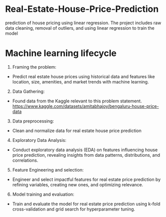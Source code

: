# Real-Estate-House-Price-Prediction
prediction of house pricing using linear regression. The project includes raw data cleaning, removal of outliers, and using linear regression to train the model


# Machine learning lifecycle

1. Framing the problem: 

- Predict real estate house prices using historical data and features like location, size, amenities, and market trends with machine learning.

2. Data Gathering: 
- Found data from the Kaggle relevant to this problem statement.
https://www.kaggle.com/datasets/amitabhajoy/bengaluru-house-price-data

3. Data preprocessing:
- Clean and normalize data for real estate house price prediction

4. Exploratory Data Analysis:
- Conduct exploratory data analysis (EDA) on features influencing house price prediction, revealing insights from data patterns, distributions, and correlations.

5. Feature Engineering and selection:
- Engineer and select impactful features for real estate price prediction by refining variables, creating new ones, and optimizing relevance.

6. Model training and evaluation:
- Train and evaluate the model for real estate price prediction using k-fold cross-validation and grid search for hyperparameter tuning.




